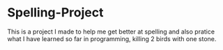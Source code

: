 # Spelling-Project
This is a project I made to help me get better at spelling and also pratice what I have learned so far in programming, killing 2 birds with one stone.

